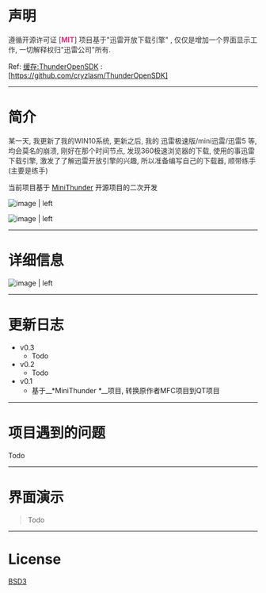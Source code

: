 # 声明
<span data-type="color" style="color:rgb(51, 51, 51)">遵循开源许可证 [</span><span data-type="color" style="color:rgb(211, 54, 130)">__MIT__</span><span data-type="color" style="color:rgb(51, 51, 51)">] </span>
<span data-type="color" style="color:rgb(51, 51, 51)">项目基于&quot;迅雷开放下载引擎&quot; , 仅仅是增加一个界面显示工作, 一切解释权归&quot;迅雷公司&quot;所有.</span>


Ref:
[缓存:ThunderOpenSDK](https://github.com/cryzlasm/ThunderOpenSDK) : [https://github.com/cryzlasm/ThunderOpenSDK]

---

# 简介
<span data-type="color" style="color:rgb(51, 51, 51)">某一天, 我更新了我的WIN10系统, 更新之后, 我的 迅雷极速版/mini迅雷/迅雷5 等, 均会莫名的崩溃, 刚好在那个时间节点, 发现360极速浏览器的下载, 使用的事迅雷下载引擎, 激发了了解迅雷开放引擎的兴趣, 所以准备编写自己的下载器, 顺带练手(主要是练手)</span>

当前项目基于  [MiniThunder](https://github.com/intlinfo/MiniThunder) 开源项目的二次开发


![image | left](https://cdn.nlark.com/yuque/0/2018/png/172196/1537420815594-f9ba387a-d91b-4e2d-9fae-45c6c9c438e3.png "")




![image | left](https://cdn.nlark.com/yuque/0/2018/png/172196/1537420858505-f6fec75f-562d-4734-bce7-7e48597ede71.png "")



---

# 详细信息




![image | left](https://cdn.nlark.com/yuque/0/2018/png/172196/1540983972760-718201e9-19ba-4248-88e8-d4c18a4d57fb.png "")




---

# 更新日志

* v0.3
    * Todo
* v0.2
    * Todo
* v0.1
    * 基于__*MiniThunder *__项目, 转换原作者MFC项目到QT项目

---

# 项目遇到的问题

Todo


---

# 界面演示
> Todo

---

# __License__
[BSD3 ](https://raw.githubusercontent.com/cryzlasm/LICENSE/master/LICENSE%20-%20BSD%203)
 
